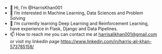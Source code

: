 - 👋 Hi, I’m @HarrisKhan001
- 👀 I’m interested in Machine Learning, Data Sciences and Problem Solving
- 🌱 I’m currently learning Deep Learning and Reinforcement Learning, have experience in Flask, Django and Data Pipelines.
- 📫 How to reach me you can contact me at harrisalikhan001@gmail.com or visit my linkedin page https://www.linkedin.com/in/harris-ali-khan-573785158/

<!---
HarrisKhan001/HarrisKhan001 is a ✨ special ✨ repository because its `README.md` (this file) appears on your GitHub profile.
You can click the Preview link to take a look at your changes.
--->
